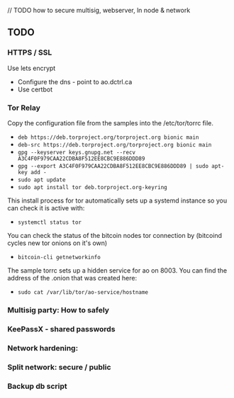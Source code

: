 // TODO how to secure multisig, webserver, ln node & network

## TODO


###  HTTPS / SSL

Use lets encrypt

- Configure the dns - point to ao.dctrl.ca
- Use certbot

### Tor Relay
Copy the configuration file from the samples into the /etc/tor/torrc file.

- `deb https://deb.torproject.org/torproject.org bionic main`
- `deb-src https://deb.torproject.org/torproject.org bionic main`
- `gpg --keyserver keys.gnupg.net --recv A3C4F0F979CAA22CDBA8F512EE8CBC9E886DDD89`
- `gpg --export A3C4F0F979CAA22CDBA8F512EE8CBC9E886DDD89 | sudo apt-key add -`
- `sudo apt update`
- `sudo apt install tor deb.torproject.org-keyring`

This install process for tor automatically sets up a systemd instance so you can check it is active with:
- `systemctl status tor`

You can check the status of the bitcoin nodes tor connection by (bitcoind cycles new tor onions on it's own)
- `bitcoin-cli getnetworkinfo`

The sample torrc sets up a hidden service for ao on 8003. You can find the address of the .onion that was created here:
- `sudo cat /var/lib/tor/ao-service/hostname`

###  Multisig party: How to safely


### KeePassX - shared passwords
###
###  Network hardening:
### Split network: secure / public
###  Backup db script
